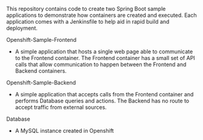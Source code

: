 This repository contains code to create two Spring Boot sample applications to demonstrate how containers are created and executed. Each application comes with a Jenkinsfile to help aid in rapid build and deployment. 

Openshift-Sample-Frontend
- A simple application that hosts a single web page able to communicate to the Frontend container. The Frontend container has a small set of API calls that allow communication to happen between the Frontend and Backend containers.

Openshift-Sample-Backend
- A simple application that accepts calls from the Frontend container and performs Database queries and actions. The Backend has no route to accept traffic from external sources.

Database
- A MySQL instance created in Openshift


